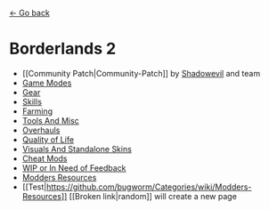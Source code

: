 [← Go back](https://github.com/bugworm/Categories/wiki)
# Borderlands 2
* [[Community Patch|Community-Patch]] by [Shadowevil](https://github.com/BLCM/BLCMods/tree/master/Borderlands%202%20mods/Shadowevil) and team
* [Game Modes](https://github.com/bugworm/Categories/wiki/Game-Modes)
* [Gear](https://github.com/bugworm/Categories/wiki/Gear)
* [Skills](https://github.com/bugworm/Categories/wiki/Skills)
* [Farming](https://github.com/bugworm/Categories/wiki/Farming)
* [Tools And Misc](https://github.com/bugworm/Categories/wiki/Tools-And-Misc)
* [Overhauls](https://github.com/bugworm/Categories/wiki/Overhauls)
* [Quality of Life](https://github.com/bugworm/Categories/wiki/Quality-Of-Life)
* [Visuals And Standalone Skins](https://github.com/bugworm/Categories/wiki/Visuals-And-StandAlone-Skins)
* [Cheat Mods](https://github.com/bugworm/Categories/wiki/Cheat-Mods)
* [WIP or In Need of Feedback](https://github.com/bugworm/Categories/wiki/WIP)
* [Modders Resources](https://github.com/bugworm/Categories/wiki/Modders-Resources)
* [[Test|https://github.com/bugworm/Categories/wiki/Modders-Resources]]
[[Broken link|random]] will create a new page